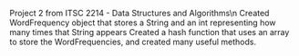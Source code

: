 Project 2 from ITSC 2214 - Data Structures and Algorithms\n
Created WordFrequency object that stores a String and an int representing how many times that String appears
Created a hash function that uses an array to store the WordFrequencies, and created many useful methods.
